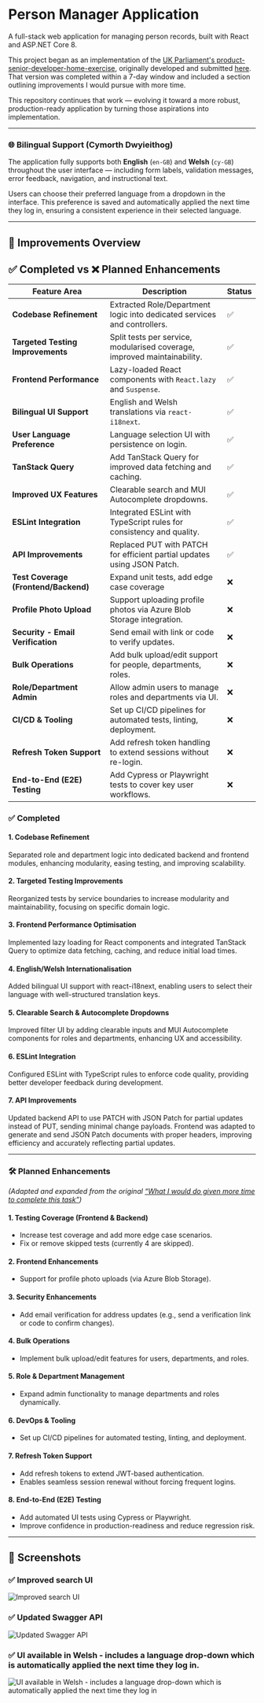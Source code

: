 # Person Manager Application

A full-stack web application for managing person records, built with React and ASP.NET Core 8.

This project began as an implementation of the [UK Parliament's product-senior-developer-home-exercise](https://github.com/ukparliament/product-senior-developer-home-exercise), originally developed and submitted [here](https://github.com/Jacqui87/product-senior-developer-home-exercise). That version was completed within a 7-day window and included a section outlining improvements I would pursue with more time.

This repository continues that work — evolving it toward a more robust, production-ready application by turning those aspirations into implementation.

---

### 🌐 Bilingual Support (Cymorth Dwyieithog)

The application fully supports both **English** (`en-GB`) and **Welsh** (`cy-GB`) throughout the user interface — including form labels, validation messages, error feedback, navigation, and instructional text.

Users can choose their preferred language from a dropdown in the interface. This preference is saved and automatically applied the next time they log in, ensuring a consistent experience in their selected language.

---

## 🚀 Improvements Overview

## ✅ Completed vs ❌ Planned Enhancements

| Feature Area                         | Description                                                              | Status |
| ------------------------------------ | ------------------------------------------------------------------------ | ------ |
| **Codebase Refinement**              | Extracted Role/Department logic into dedicated services and controllers. | ✅     |
| **Targeted Testing Improvements**    | Split tests per service, modularised coverage, improved maintainability. | ✅     |
| **Frontend Performance**             | Lazy-loaded React components with `React.lazy` and `Suspense`.           | ✅     |
| **Bilingual UI Support**             | English and Welsh translations via `react-i18next`.                      | ✅     |
| **User Language Preference**         | Language selection UI with persistence on login.                         | ✅     |
| **TanStack Query**                   | Add TanStack Query for improved data fetching and caching.               | ✅     |
| **Improved UX Features**             | Clearable search and MUI Autocomplete dropdowns.                         | ✅     |
| **ESLint Integration**               | Integrated ESLint with TypeScript rules for consistency and quality.     | ✅     |
| **API Improvements**                 | Replaced PUT with PATCH for efficient partial updates using JSON Patch.  | ✅     |
| **Test Coverage (Frontend/Backend)** | Expand unit tests, add edge case coverage                                | ❌     |
| **Profile Photo Upload**             | Support uploading profile photos via Azure Blob Storage integration.     | ❌     |
| **Security - Email Verification**    | Send email with link or code to verify updates.                          | ❌     |
| **Bulk Operations**                  | Add bulk upload/edit support for people, departments, roles.             | ❌     |
| **Role/Department Admin**            | Allow admin users to manage roles and departments via UI.                | ❌     |
| **CI/CD & Tooling**                  | Set up CI/CD pipelines for automated tests, linting, deployment.         | ❌     |
| **Refresh Token Support**            | Add refresh token handling to extend sessions without re-login.          | ❌     |
| **End-to-End (E2E) Testing**         | Add Cypress or Playwright tests to cover key user workflows.             | ❌     |

### ✅ Completed

#### 1. Codebase Refinement

Separated role and department logic into dedicated backend and frontend modules, enhancing modularity, easing testing, and improving scalability.

#### 2. Targeted Testing Improvements

Reorganized tests by service boundaries to increase modularity and maintainability, focusing on specific domain logic.

#### 3. Frontend Performance Optimisation

Implemented lazy loading for React components and integrated TanStack Query to optimize data fetching, caching, and reduce initial load times.

#### 4. English/Welsh Internationalisation

Added bilingual UI support with react-i18next, enabling users to select their language with well-structured translation keys.

#### 5. Clearable Search & Autocomplete Dropdowns

Improved filter UI by adding clearable inputs and MUI Autocomplete components for roles and departments, enhancing UX and accessibility.

#### 6. ESLint Integration

Configured ESLint with TypeScript rules to enforce code quality, providing better developer feedback during development.

#### 7. API Improvements

Updated backend API to use PATCH with JSON Patch for partial updates instead of PUT, sending minimal change payloads. Frontend was adapted to generate and send JSON Patch documents with proper headers, improving efficiency and accurately reflecting partial updates.

---

### 🛠️ Planned Enhancements

_*(Adapted and expanded from the original [“What I would do given more time to complete this task”](https://github.com/Jacqui87/product-senior-developer-home-exercise?tab=readme-ov-file#what-i-would-do-given-more-time-to-complete-this-task))*_

#### 1. **Testing Coverage (Frontend & Backend)**

- Increase test coverage and add more edge case scenarios.
- Fix or remove skipped tests (currently 4 are skipped).

#### 2. **Frontend Enhancements**

- Support for profile photo uploads (via Azure Blob Storage).

#### 3. **Security Enhancements**

- Add email verification for address updates (e.g., send a verification link or code to confirm changes).

#### 4. **Bulk Operations**

- Implement bulk upload/edit features for users, departments, and roles.

#### 5. **Role & Department Management**

- Expand admin functionality to manage departments and roles dynamically.

#### 6. **DevOps & Tooling**

- Set up CI/CD pipelines for automated testing, linting, and deployment.

#### 7. **Refresh Token Support**

- Add refresh tokens to extend JWT-based authentication.
- Enables seamless session renewal without forcing frequent logins.

#### 8. **End-to-End (E2E) Testing**

- Add automated UI tests using Cypress or Playwright.
- Improve confidence in production-readiness and reduce regression risk.

---

## 📸 Screenshots

### ✅ Improved search UI

![Improved search UI](screenshots/improved_search_UI.png)

### ✅ Updated Swagger API

![Updated Swagger API](screenshots/updated_swagger_api.png)

### ✅ UI available in Welsh - includes a language drop-down which is automatically applied the next time they log in.

![UI available in Welsh - includes a language drop-down which is automatically applied the next time they log in](screenshots/welsh_ui.png)
